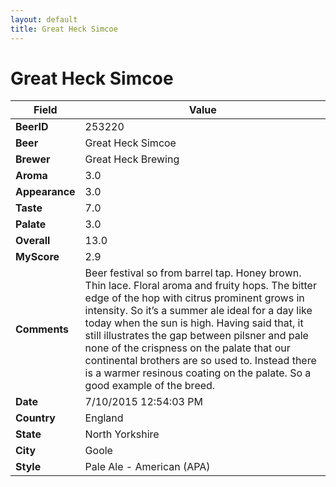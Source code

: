 ```yaml
---
layout: default
title: Great Heck Simcoe
---
```


# Great Heck Simcoe

| Field         | Value     |
|---------------|-----------|
| **BeerID** | 253220 |
| **Beer** | Great Heck Simcoe |
| **Brewer** | Great Heck Brewing |
| **Aroma** | 3.0 |
| **Appearance** | 3.0 |
| **Taste** | 7.0 |
| **Palate** | 3.0 |
| **Overall** | 13.0 |
| **MyScore** | 2.9 |
| **Comments** | Beer festival so from barrel tap. Honey brown. Thin lace. Floral aroma and fruity hops. The bitter edge of the hop with citrus prominent grows in intensity. So it’s a summer ale ideal for a day like today when the sun is high. Having said that, it still illustrates the gap between pilsner and pale none of the crispness on the palate that our continental brothers are so used to. Instead there is a warmer resinous coating on the palate. So a good example of the breed. |
| **Date** | 7/10/2015 12:54:03 PM |
| **Country** | England |
| **State** | North Yorkshire |
| **City** | Goole |
| **Style** | Pale Ale - American (APA) |
